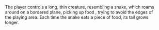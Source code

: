 The player controls a long, thin creature, resembling a snake, which roams around on a bordered plane, picking up food , trying to avoid the edges of the playing area. Each time the snake eats a piece of food, its tail grows longer.
